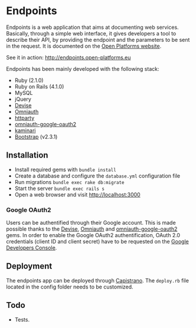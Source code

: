 Endpoints
=========

Endpoints is a web application that aims at documenting web services. Basically, through a simple web interface, it gives developers a tool to describe their API, by providing the endpoint and the parameters to be sent in the request. It is documented on the [Open Platforms website](http://open-platforms.eu/library/endpoints/).

See it in action: http://endpoints.open-platforms.eu

Endpoints has been mainly developed with the following stack:

* Ruby (2.1.0)
* Ruby on Rails (4.1.0)
* MySQL 
* jQuery
* [Devise](https://github.com/plataformatec/devise)
* [Omniauth](https://github.com/intridea/omniauth)
* [httparty](https://github.com/jnunemaker/httparty)
* [omniauth-google-oauth2](https://github.com/zquestz/omniauth-google-oauth2)
* [kaminari](https://github.com/amatsuda/kaminari)
* [Bootstrap](http://getbootstrap.com/) (v2.3.1)

## Installation

* Install required gems with `bundle install`
* Create a database and configure the `database.yml` configuration file
* Run migrations `bundle exec rake db:migrate`
* Start the server `bundle exec rails s`
* Open a web browser and visit [http://localhost:3000](http://localhost:3000)

### Google OAuth2

Users can be authentified through their Google account. This is made possible thanks to the [Devise](https://github.com/plataformatec/devise), [Omniauth](https://github.com/intridea/omniauth) and [omniauth-google-oauth2](https://github.com/zquestz/omniauth-google-oauth2) gems. In order to enable the Google OAuth2 authentification, OAuth 2.0 credentials (client ID and client secret) have to be requested on the [Google Developers Console](https://console.developers.google.com/).

## Deployment

The endpoints app can be deployed through [Capistrano](https://github.com/capistrano/capistrano). The `deploy.rb` file located in the config folder needs to be customized. 

## Todo 

* Tests.


